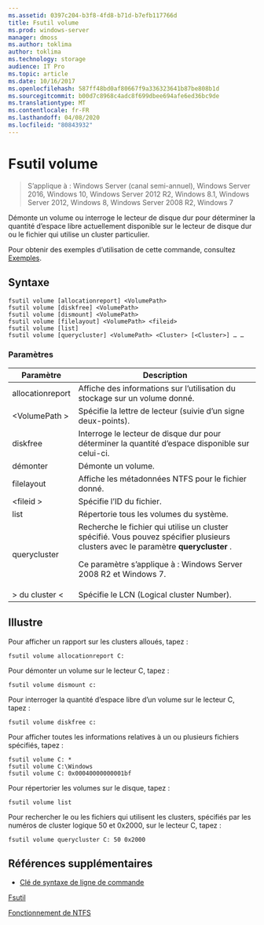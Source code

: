 ```yaml
---
ms.assetid: 0397c204-b3f8-4fd8-b71d-b7efb117766d
title: Fsutil volume
ms.prod: windows-server
manager: dmoss
ms.author: toklima
author: toklima
ms.technology: storage
audience: IT Pro
ms.topic: article
ms.date: 10/16/2017
ms.openlocfilehash: 587ff48bd0af80667f9a336323641b87be808b1d
ms.sourcegitcommit: b00d7c8968c4adc8f699dbee694afe6ed36bc9de
ms.translationtype: MT
ms.contentlocale: fr-FR
ms.lasthandoff: 04/08/2020
ms.locfileid: "80843932"
---
```

# <a name="fsutil-volume"></a>Fsutil volume
>S’applique à : Windows Server (canal semi-annuel), Windows Server 2016, Windows 10, Windows Server 2012 R2, Windows 8.1, Windows Server 2012, Windows 8, Windows Server 2008 R2, Windows 7

Démonte un volume ou interroge le lecteur de disque dur pour déterminer la quantité d’espace libre actuellement disponible sur le lecteur de disque dur ou le fichier qui utilise un cluster particulier.

Pour obtenir des exemples d’utilisation de cette commande, consultez [Exemples](#BKMK_examples).

## <a name="syntax"></a>Syntaxe

```
fsutil volume [allocationreport] <VolumePath>
fsutil volume [diskfree] <VolumePath>
fsutil volume [dismount] <VolumePath>
fsutil volume [filelayout] <VolumePath> <fileid>
fsutil volume [list]
fsutil volume [querycluster] <VolumePath> <Cluster> [<Cluster>] … …
```

### <a name="parameters"></a>Paramètres

|Paramètre|Description|
|-------------|---------------|
|allocationreport|Affiche des informations sur l’utilisation du stockage sur un volume donné.|
|\<VolumePath >|Spécifie la lettre de lecteur (suivie d’un signe deux-points).|
|diskfree|Interroge le lecteur de disque dur pour déterminer la quantité d’espace disponible sur celui-ci.|
|démonter|Démonte un volume.|
|filelayout|Affiche les métadonnées NTFS pour le fichier donné.|
|\<fileid >|Spécifie l’ID du fichier.|
|list|Répertorie tous les volumes du système.|
|querycluster|Recherche le fichier qui utilise un cluster spécifié. Vous pouvez spécifier plusieurs clusters avec le paramètre **querycluster** .<p>Ce paramètre s’applique à : Windows Server 2008 R2 et Windows 7.|
|> du cluster \<|Spécifie le LCN (Logical cluster Number).|

## <a name="examples"></a><a name="BKMK_examples"></a>Illustre
Pour afficher un rapport sur les clusters alloués, tapez :

```
fsutil volume allocationreport C:
```

Pour démonter un volume sur le lecteur C, tapez :

```
fsutil volume dismount c:
```

Pour interroger la quantité d’espace libre d’un volume sur le lecteur C, tapez :

```
fsutil volume diskfree c:
```

Pour afficher toutes les informations relatives à un ou plusieurs fichiers spécifiés, tapez :

```
fsutil volume C: *
fsutil volume C:\Windows
fsutil volume C: 0x00040000000001bf
```

Pour répertorier les volumes sur le disque, tapez :

```
fsutil volume list
```

Pour rechercher le ou les fichiers qui utilisent les clusters, spécifiés par les numéros de cluster logique 50 et 0x2000, sur le lecteur C, tapez :

```
fsutil volume querycluster C: 50 0x2000
```

## <a name="additional-references"></a>Références supplémentaires
- [Clé de syntaxe de ligne de commande](command-line-syntax-key.md)

[Fsutil](Fsutil.md)

[Fonctionnement de NTFS](https://go.microsoft.com/fwlink/?LinkId=183396)



